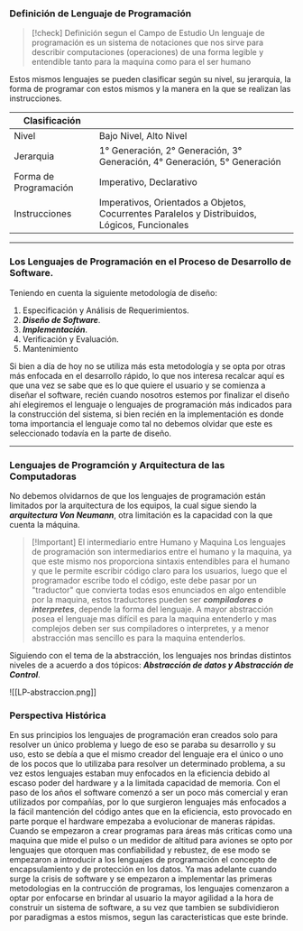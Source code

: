 
### Definición de Lenguaje de Programación

>[!check] Definición segun el Campo de Estudio
>Un lenguaje de programación es un sistema de notaciones que nos sirve para describir computaciones (operaciones) de una forma legible y entendible tanto para la maquina como para el ser humano

Estos mismos lenguajes se pueden clasificar según su nivel, su jerarquia, la forma de programar con estos mismos y la manera en la que se realizan las instrucciones.

| Clasificación         |                                                                                              |
|-----------------------|----------------------------------------------------------------------------------------------|
| Nivel                 | Bajo Nivel, Alto Nivel                                                                       |
| Jerarquia             | 1° Generación, 2° Generación, 3° Generación, 4° Generación, 5° Generación                    |
| Forma de Programación | Imperativo, Declarativo                                                                      |
| Instrucciones         | Imperativos, Orientados a Objetos, Cocurrentes Paralelos y Distribuidos, Lógicos, Funcionales |

---

### Los Lenguajes de Programación en el Proceso de Desarrollo de Software.

Teniendo en cuenta la siguiente metodología de diseño:

1. Especificación y Análisis de Requerimientos.
2. ***Diseño de Software***.
3. ***Implementación***.
4. Verificación y Evaluación.
5. Mantenimiento

Si bien a día de hoy no se utiliza más esta metodología y se opta por otras más enfocada en el desarrollo rápido, lo que nos interesa recalcar aquí es que una vez se sabe que es lo que quiere el usuario y se comienza a diseñar el software, recién cuando nosotros estemos por finalizar el diseño ahí elegiremos el lenguaje o lenguajes de programación más indicados para la construcción del sistema, si bien recién en la implementación es donde toma importancia el lenguaje como tal no debemos olvidar que este es seleccionado todavía en la parte de diseño.

---

### Lenguajes de Programción y Arquitectura de las Computadoras

No debemos olvidarnos de que los lenguajes de programación están limitados por la arquitectura de los equipos, la cual sigue siendo la ***arquitectura Von Neumann***, otra limitación es la capacidad con la que cuenta la máquina.

>[!Important] El intermediario entre Humano y Maquina
>Los lenguajes de programación son intermediarios entre el humano y la maquina, ya que este mismo nos proporciona sintaxis entendibles para el humano y que le permite escribir código claro para los usuarios, luego que el programador escribe todo el código, este debe pasar por un "traductor" que convierta todas esos enunciados en algo entendible por la maquina, estos traductores pueden ser ***compiladores o interpretes***, depende la forma del lenguaje.
>A mayor abstracción posea el lenguaje mas difícil es para la maquina entenderlo y mas complejos deben ser sus compiladores o interpretes, y a menor abstracción mas sencillo es para la maquina entenderlos.

Siguiendo con el tema de la abstracción, los lenguajes nos brindas distintos niveles de a acuerdo a dos tópicos: ***Abstracción de datos y Abstracción de Control***.

![[LP-abstraccion.png]]

### Perspectiva Histórica

En sus principios los lenguajes de programación eran creados solo para resolver un único problema y luego de eso se paraba su desarrollo y su uso, esto se debía a que el mismo creador del lenguaje era el único o uno de los pocos que lo utilizaba para resolver un determinado problema, a su vez estos lenguajes estaban muy enfocados en la eficiencia debido al escaso poder del hardware y a la limitada capacidad de memoria.
Con el paso de los años el software comenzó a ser un poco más comercial y eran utilizados por compañías, por lo que surgieron lenguajes más enfocados a la fácil mantención del código antes que en la eficiencia, esto provocado en parte porque el hardware empezaba a evolucionar de maneras rápidas.
Cuando se empezaron a crear programas para áreas más criticas como una maquina que mide el pulso o un medidor de altitud para aviones se opto por lenguajes que otorquen mas confiabilidad y rebustez, de ese modo se empezaron a introducir a los lenguajes de programación el concepto de encapsulamiento y de protección en los datos.
Ya mas adelante cuando surge la crisis de software y se empezaron a implementar las primeras metodologias en la contrucción de programas, los lenguajes comenzaron a optar por enfocarse en brindar al usuario la mayor agilidad a la hora de construir un sistema de software, a su vez que tambien se subdividieron por paradigmas a estos mismos, segun las caracteristicas que este brinde.

